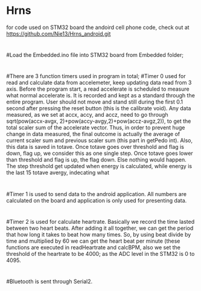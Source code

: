 # Hrns
for code used on STM32 board
the andoird cell phone code, check out at https://github.com/Nie13/Hrns_android.git

#
#
#Load the Embedded.ino file into STM32 board from Embedded folder;
#
#There are 3 function timers used in program in total;
#Timer 0 used for read and calculate data from accelemeter, keep updating data read from 3 axis. Before the program start, a read accelerate is scheduled to measure what normal accelerate is. It is recorded and kept as a standard through the entire program. User should not move and stand still during the first 0.1 second after pressing the reset button (this is the calibrate void). Any data measured, as we set at accx, accy, and accz, need to go through sqrt(pow(accx-avgx, 2)+pow(accy-avgy,2)+pow(accz-avgz,2)), to get the total scaler sum of the accelerate vector. Thus, in order to prevent huge change in data measured, the final outcome is actually the average of current scaler sum and previous scaler sum (this part in getPedo int). Also, this data is saved in totave. Once totave goes over threshold and flag is down, flag up, we consider this as one single step. Once totave goes lower than threshold and flag is up, the flag down. Else nothing would happen. The step threshold get updated when energy is calculated, while energy is the last 15 totave avergy, indecating what 
#
#Timer 1 is used to send data to the android application. All numbers are calculated on the board and application is only used for presenting data.
#
#Timer 2 is used for calculate heartrate. Basically we record the time lasted between two heart beats. After adding it all together, we can get the period that how long it takes to beat how many times. So, by using beat divide by time and multiplied by 60 we can get the heart beat per minute (these functions are executed in readHeartrate and calcBPM, also we set the threshold of the heartrate to be 4000; as the ADC level in the STM32 is 0 to 4095.
#
#Bluetooth is sent through Serial2.
